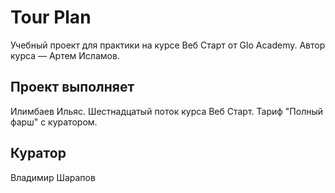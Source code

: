 <h1>Tour Plan</h1>

Учебный проект для практики на курсе Веб Старт от Glo Academy. Автор курса — Артем Исламов.

<h2>Проект выполняет</h2>

Илимбаев Ильяс. Шестнадцатый поток курса Веб Старт. Тариф "Полный фарш" с куратором.

<h2>Куратор</h2>

Владимир Шарапов